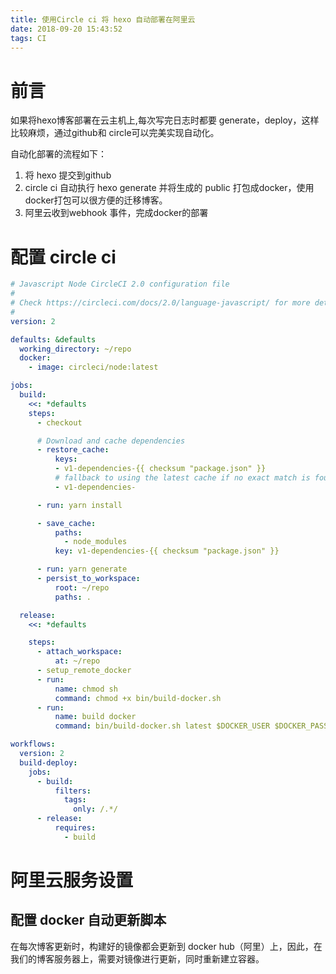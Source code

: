 ```yaml
---
title: 使用Circle ci 将 hexo 自动部署在阿里云
date: 2018-09-20 15:43:52
tags: CI
---
```


# 前言

如果将hexo博客部署在云主机上,每次写完日志时都要 generate，deploy，这样比较麻烦，通过github和 circle可以完美实现自动化。

自动化部署的流程如下：

1. 将 hexo 提交到github
2. circle ci 自动执行 hexo generate 并将生成的 public 打包成docker，使用docker打包可以很方便的迁移博客。
3. 阿里云收到webhook 事件，完成docker的部署

# 配置 circle ci

```yaml
# Javascript Node CircleCI 2.0 configuration file
#
# Check https://circleci.com/docs/2.0/language-javascript/ for more details
#
version: 2

defaults: &defaults
  working_directory: ~/repo
  docker:
    - image: circleci/node:latest

jobs:
  build:
    <<: *defaults
    steps:
      - checkout

      # Download and cache dependencies
      - restore_cache:
          keys:
          - v1-dependencies-{{ checksum "package.json" }}
          # fallback to using the latest cache if no exact match is found
          - v1-dependencies-

      - run: yarn install

      - save_cache:
          paths:
            - node_modules
          key: v1-dependencies-{{ checksum "package.json" }}

      - run: yarn generate
      - persist_to_workspace:
          root: ~/repo
          paths: .

  release:
    <<: *defaults

    steps:
      - attach_workspace:
          at: ~/repo
      - setup_remote_docker
      - run:
          name: chmod sh
          command: chmod +x bin/build-docker.sh
      - run:
          name: build docker
          command: bin/build-docker.sh latest $DOCKER_USER $DOCKER_PASS $DOCKER_REGISTRY $DOCKER_REPO

workflows:
  version: 2
  build-deploy:
    jobs:
      - build:
          filters:
            tags:
              only: /.*/
      - release:
          requires:
            - build
```

# 阿里云服务设置

## 配置 docker 自动更新脚本

在每次博客更新时，构建好的镜像都会更新到 docker hub（阿里）上，因此，在我们的博客服务器上，需要对镜像进行更新，同时重新建立容器。







